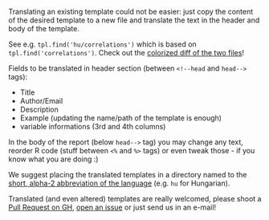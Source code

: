 Translating an existing template could not be easier: just copy the content of the desired template to a new file and translate the text in the header and body of the template.

See e.g. `tpl.find('hu/correlations')` which is based on `tpl.find('correlations')`. Check out the [colorized diff of the two files](http://diffchecker.com/BN316P7)!

Fields to be translated in header section (between `<!--head` and `head-->` tags):

 * Title
 * Author/Email
 * Description
 * Example (updating the name/path of the template is enough)
 * variable informations (3rd and 4th columns)

In the body of the report (below `head-->` tag) you may change any text, reorder R code (stuff between `<%` and `%>` tags) or even tweak those - if you know what you are doing :)

We suggest placing the translated templates in a directory named to the [short, alpha-2 abbreviation of the language](http://www.loc.gov/standards/iso639-2/php/code_list.php) (e.g. `hu` for Hungarian).

Translated (and even altered) templates are really welcomed, please shoot a [Pull Request on GH](https://github.com/aL3xa/rapport/pull/new/master), [open an issue](https://github.com/aL3xa/rapport/issues/new) or just send us in an e-mail!
